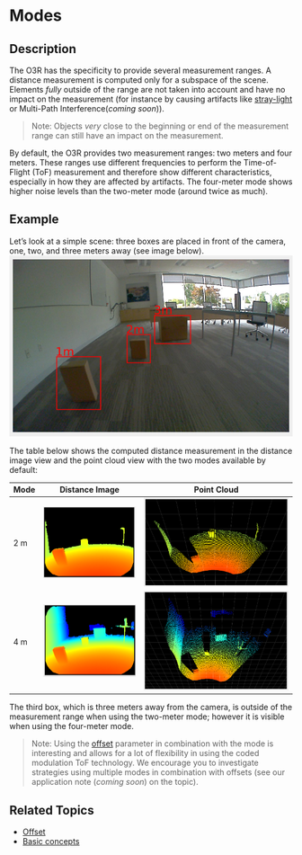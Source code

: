 # Modes

## Description

The O3R has the specificity to provide several measurement ranges. A distance measurement is computed only for a subspace of the scene. Elements *fully* outside of the range are not taken into account and have no impact on the measurement (for instance by causing artifacts like [stray-light](../Filter/strayLight.md) or Multi-Path Interference(*coming soon*)).

>Note: Objects *very* close to the beginning or end of the measurement range can still have an impact on the measurement.

By default, the O3R provides two measurement ranges: two meters and four meters. These ranges use different frequencies to perform the Time-of-Flight (ToF) measurement and therefore show different characteristics, especially in how they are affected by artifacts. The four-meter mode shows higher noise levels than the two-meter mode (around twice as much).

## Example

Let’s look at a simple scene: three boxes are placed in front of the camera, one, two, and three meters away (see image below).
![RGB view of the scene](resources/modes_scene.png)

The table below shows the computed distance measurement in the distance image view and the point cloud view with the two modes available by default:

| Mode| Distance Image| Point Cloud|
|--|--|--|
| 2 m| ![Distance image for the two meter mode](resources/2m_mode_distance.png)| ![Point cloud for the two meter mode](resources/2m_mode_cloud.png)|
| 4 m| ![Distance image for the four meter mode](resources/4m_mode_distance.png)| ![Point cloud for the four meter mode](resources/4m_mode_cloud.png)|

The third box, which is three meters away from the camera, is outside of the measurement range when using the two-meter mode; however it is visible when using the four-meter mode.

> Note: Using the [offset](offset.md) parameter in combination with the mode is interesting and allows for a lot of flexibility in using the coded modulation ToF technology. We encourage you to investigate strategies using multiple modes in combination with offsets (see our application note (*coming soon*) on the topic).

## Related Topics
+ [Offset](offset.md)
+ [Basic concepts](../basicConcepts.md)
